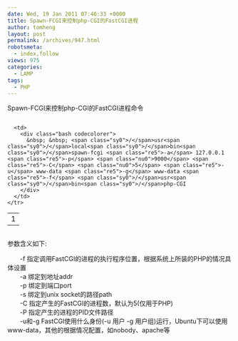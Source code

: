 ```yaml
---
date: Wed, 19 Jan 2011 07:46:33 +0000
title: Spawn-FCGI来控制php-CGI的FastCGI进程
author: tomheng
layout: post
permalink: /archives/947.html
robotsmeta:
  - index,follow
views: 975
categories:
  - LAMP
tags:
  - PHP
---
```

Spawn-FCGI来控制php-CGI的FastCGI进程命令

<div class="codecolorer-container bash blackboard" style="overflow:auto;white-space:nowrap;">
  <table cellspacing="0" cellpadding="0">
    <tr>
      <td class="line-numbers">
        <div>
          1<br />
        </div>
      </td>
      
      <td>
        <div class="bash codecolorer">
          &nbsp; &nbsp; <span class="sy0">/</span>usr<span class="sy0">/</span>local<span class="sy0">/</span>bin<span class="sy0">/</span>spawn-fcgi <span class="re5">-a</span> 127.0.0.1 <span class="re5">-p</span> <span class="nu0">9000</span> <span class="re5">-C</span> <span class="nu0">5</span> <span class="re5">-u</span> www-data <span class="re5">-g</span> www-data <span class="re5">-f</span> <span class="sy0">/</span>usr<span class="sy0">/</span>bin<span class="sy0">/</span>php-CGI
        </div>
      </td>
    </tr>
  </table>
</div>

参数含义如下:

　　-f 指定调用FastCGI的进程的执行程序位置，根据系统上所装的PHP的情况具体设置  
　　-a 绑定到地址addr  
　　-p 绑定到端口port  
　　-s 绑定到unix socket的路径path  
　　-C 指定产生的FastCGI的进程数，默认为5(仅用于PHP)  
　　-P 指定产生的进程的PID文件路径  
　　-u和-g FastCGI使用什么身份(-u 用户 -g 用户组)运行，Ubuntu下可以使用www-data，其他的根据情况配置，如nobody、apache等
